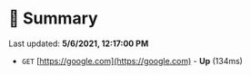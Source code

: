 # 📖 Summary
Last updated: **5/6/2021, 12:17:00 PM**

- `GET` [https://google.com](https://google.com) - **Up** (134ms)

